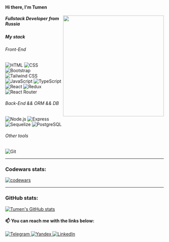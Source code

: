 #### Hi there, I'm Tumen

<img align='right' src="https://media.giphy.com/media/836HiJc7pgzy8iNXCn/giphy.gif" width="320" />

##### Fullstack Developer from Russia

##### My stack

###### Front-End
![HTML](https://img.shields.io/badge/HTML5-E34F26.svg?style=flat&amp;logo=HTML5&amp;logoColor=white)
![CSS](https://img.shields.io/badge/CSS3-1572B6.svg?style=flat&amp;logo=CSS3&amp;logoColor=white)
![Bootstrap](https://img.shields.io/badge/Bootstrap-7952B3.svg?style=flat&amp;logo=Bootstrap&amp;logoColor=white)
![Tailwind CSS](https://img.shields.io/badge/Tailwind%20CSS-06B6D4.svg?style=flat&amp;logo=Tailwind-CSS&amp;logoColor=white)
![JavaScript](https://img.shields.io/badge/JavaScript-F7DF1E.svg?style=flat&amp;logo=JavaScript&amp;logoColor=black)
![TypeScript](https://img.shields.io/badge/TypeScript-3178C6.svg?style=flat&amp;logo=TypeScript&amp;logoColor=white)
![React](https://img.shields.io/badge/React-61DAFB.svg?style=flat&amp;logo=React&amp;logoColor=black)
![Redux](https://img.shields.io/badge/Redux-764ABC.svg?style=flat&amp;logo=Redux&amp;logoColor=white)
![React Router](https://img.shields.io/badge/React%20Router-CA4245.svg?style=flat&amp;logo=React-Router&amp;logoColor=white)


###### Back-End && ORM && DB

![Node.js](https://img.shields.io/badge/Node.js-339933.svg?style=flat&amp;logo=Node.js&amp;logoColor=white)
![Express](https://img.shields.io/badge/Express-339933.svg?style=flat&amp;logo=Express&amp;logoColor=000000)
![Sequelize](https://img.shields.io/badge/Sequelize-222222.svg?style=flat&amp;logo=Sequelize&amp;logoColor=61DAFB)
![PostgreSQL](https://img.shields.io/badge/PostgresSQL-DCDCDC.svg?style=flat&amp;logo=PostgreSQL&amp;logoColor=4169E1)

###### Other tools
![Git](https://img.shields.io/badge/Git-F05032.svg?style=flat&amp;logo=Git&amp;logoColor=white)

---
### Codewars stats:
<a href="https://www.codewars.com/" target="blank"><img alt="codewars" src="https://www.codewars.com/users/dtumenka/badges/large"></a>

---
### GitHub stats:
[![Tumen's GitHub stats](https://github-readme-stats.vercel.app/api?username=dtumen&hide=issues&count_private=true&show_icons=true&theme=nightowl)](https://github.com/dtumen)

<h4>📫 You can reach me with the links below:</h4>
<div id="badges">
  <a href="https://t.me/tbdambaev" rel="nofollow"><img src="https://camo.githubusercontent.com/d9227e9e59ca442d89af1cd8ad7c905470ad33c8b25d7558c744d9364082f24c/68747470733a2f2f696d672e736869656c64732e696f2f62616467652f2d54454c454752414d2d3243413545303f7374796c653d666f722d7468652d6261646765266c6f676f3d74656c656772616d266c6f676f436f6c6f723d7768697465" alt="Telegram" data-canonical-src="https://img.shields.io/badge/-TELEGRAM-2CA5E0?style=for-the-badge&amp;logo=telegram&amp;logoColor=white" style="max-width: 100%;">
  </a>
  <a href="mailto:dtumen1109@gmail.com"><img src="https://camo.githubusercontent.com/5e1eb2665e70b8f3090d6d471f7cd75eb8e2081b1ecd7181f0b932e55fa19a5e/68747470733a2f2f696d672e736869656c64732e696f2f62616467652f2d474d41494c2d4431343833363f7374796c653d666f722d7468652d6261646765266c6f676f3d676d61696c266c6f676f436f6c6f723d7768697465" alt="Yandex" data-canonical-src="https://img.shields.io/badge/-GMAIL-D14836?style=for-the-badge&amp;logo=gmail&amp;logoColor=white" style="max-width: 100%;">
  </a>
  <a href="https://www.linkedin.com/in/tumen-dambaev/" rel="nofollow"><img src="https://camo.githubusercontent.com/6459704508998726b24b856e7f9f2682d582a52ce400570209c4feaa80a85f2b/68747470733a2f2f696d672e736869656c64732e696f2f62616467652f2d4c494e4b4544494e2d3030373742353f7374796c653d666f722d7468652d6261646765266c6f676f3d6c696e6b6564696e266c6f676f436f6c6f723d7768697465" alt="LinkedIn" data-canonical-src="https://img.shields.io/badge/-LINKEDIN-0077B5?style=for-the-badge&amp;logo=linkedin&amp;logoColor=white" style="max-width: 100%;"></a>
</div>

